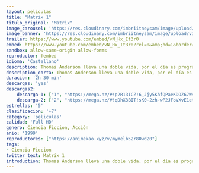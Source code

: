 ```yaml
---
layout: peliculas
title: "Matrix 1"
titulo_original: "Matrix"
image_carousel: 'https://res.cloudinary.com/imbriitneysam/image/upload/v1547512679/matriz1-poster-min.jpg'
image_banner: 'https://res.cloudinary.com/imbriitneysam/image/upload/v1547512682/matriz1-banner-min.jpg'
trailer: https://www.youtube.com/embed/vN_Hx_It3r0
embed: https://www.youtube.com/embed/vN_Hx_It3r0?rel=0&amp;hd=1&border=0&wmode=opaque&enablejsapi=1&modestbranding=1&controls=1&showinfo=1
sandbox: allow-same-origin allow-forms
reproductor: fembed
idioma: 'Castellano'
description: Thomas Anderson lleva una doble vida, por el día es programador en una importante empresa de software, y por la noche un hacker informático llamado Neo. Su vida no volverá a ser igual cuando unos misteriosos personajes le inviten a descubrir la pregunta que no le deja dormir, Qué es Matrix
description_corta: Thomas Anderson lleva una doble vida, por el día es programador en una importante empresa de software, y por la noche un hacker informático llamado Neo. Su vida no volverá a ser igual cuando unos misteriosos personajes le inviten a descubrir la pregunta que no le...
duracion: '2h 30 min'
descargas: 'yes'
descargas2:
    descarga-1: ["1", "https://mega.nz/#!p2R13ICZ!6_Jjy5KhfQPaeKDOZ67WKmKKwppkAo4m_xZb6ef-J_Y", "https://www.google.com/s2/favicons?domain=mega.nz","Mega","https://res.cloudinary.com/imbriitneysam/image/upload/v1541473684/mexico.png", "Latino", "Full HD"]
    descarga-2: ["2", "https://mega.nz/#!qDhX3BIT!sK0-2zh-wP2JFoVXvE1etfOvTbuPBEn--5w87xOl2dI", "https://www.google.com/s2/favicons?domain=mega.nz","Mega","https://res.cloudinary.com/imbriitneysam/image/upload/v1541473684/mexico.png", "Latino", "Full HD"]
estrellas: '5'
clasificacion: '+7'
category: 'peliculas'
calidad: 'Full HD'
genero: Ciencia Ficcion, Acción
anio: '1999'
reproductores: ["https://animekao.xyz/v/mymelb52r80wd20"]
tags:
- Ciencia-Ficcion
twitter_text: Matrix 1
introduction: Thomas Anderson lleva una doble vida, por el día es programador en una importante empresa de software, y por la noche un hacker informático llamado Neo. Su vida no volverá a ser igual cuando unos misteriosos personajes le inviten a descubrir la pregunta que no le
---
```



 







